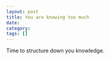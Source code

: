 ```yaml
---
layout: post
title: You are knowing too much
date:
category:
tags: []
---
```


Time to structure down you knowledge.
